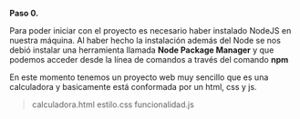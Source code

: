 **Paso 0.**

Para poder iniciar con el proyecto es necesario haber instalado NodeJS en nuestra máquina. Al haber hecho la instalación además del Node se nos debió instalar una herramienta llamada **Node Package Manager** y que podemos acceder desde la línea de comandos a través del comando **npm**

En este momento tenemos un proyecto web muy sencillo que es una calculadora y basicamente está conformada por un html, css y js.
>calculadora.html
>estilo.css
>funcionalidad.js
